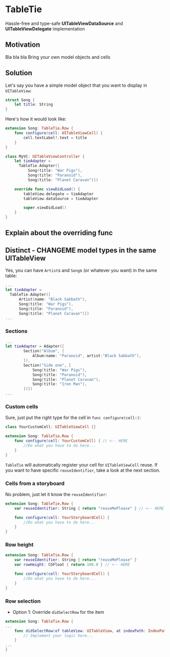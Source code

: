 # TableTie
Hassle-free and type-safe **UITableViewDataSource** and **UITableViewDelegate** implementation

## Motivation
Bla bla bla
Bring your own model objects and cells

## Solution
Let's say you have a simple model object that you want to display in `UITableView`:
```swift
struct Song {
    let title: String
}
```
Here's how it would look like:
```swift
extension Song: TableTie.Row {
    func configure(cell: UITableViewCell) {
        cell.textLabel?.text = title
    }
}

class MyVC: UITableViewController {  
    let tieAdapter =
      TableTie.Adapter([
          Song(title: "War Pigs"),
          Song(title: "Paranoid"),
          Song(title: "Planet Caravan")])

    override func viewDidLoad() {
        tableView.delegate = tieAdapter
        tableView.dataSource = tieAdapter

        super.viewDidLoad()
    }
}
```
## Explain about the overriding func

## Distinct - CHANGEME model types in the same UITableView
Yes, you can have `Artist`s and `Song`s (or whatever you want) in the same table:
```swift
...
let tieAdapter =
  TableTie.Adapter([
      Artist(name: "Black Sabbath"),
      Song(title: "War Pigs"),
      Song(title: "Paranoid"),
      Song(title: "Planet Caravan")])
...
```

### Sections
```swift
...
let tieAdapter = Adapter([
        Section("Album", [
            Album(name: "Paranoid", artist:"Black Sabbath"),
        ]),
        Section("Side one", [
            Song(title: "War Pigs"),
            Song(title: "Paranoid"),
            Song(title: "Planet Caravan"),
            Song(title: "Iron Man"),
        ])])
...
```

### Custom cells
Sure, just put the right type for the cell in `func configure(cell:)`:
```swift
class YourCustomCell: UITableViewCell {}

extension Song: TableTie.Row {
    func configure(cell: YourCustomCell) { // <-- HERE
        //Do what you have to do here...
    }
}
```
`TableTie` will automatically register your cell for `UITableViewCell` reuse. If you want to have specific `reuseIdentifier`, take a look at the next section.

### Cells from a storyboard
No problem, just let it know the `reuseIdentifier`:
```swift
extension Song: TableTie.Row {
    var reuseIdentifier: String { return "reuseMePlease" } // <-- HERE

    func configure(cell: YourStoryboardCell) {
        //Do what you have to do here...
    }
}
```

### Row height
```swift
extension Song: TableTie.Row {
    var reuseIdentifier: String { return "reuseMePlease" }
    var rowHeight: CGFloat { return 100.0 } // <-- HERE

    func configure(cell: YourStoryboardCell) {
        //Do what you have to do here...
    }
}
```

### Row selection
* Option 1: Override `didSelectRow` for the item
```swift
extension Song: TableTie.Row {
...
    func didSelectRow(of tableView: UITableView, at indexPath: IndexPath) {
        // Implement your logic here...
    }
...
}
```
